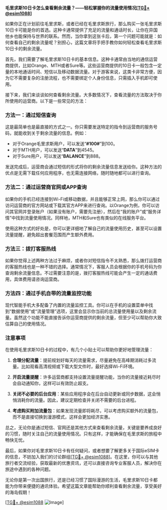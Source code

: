**毛里求斯10日卡怎么查看剩余流量？——轻松掌握你的流量使用情况[[TG💪+ @esim1088](https://t.me/s/esim1088)]**

如果你正在计划前往毛里求斯，或者已经在毛里求斯旅行，那么购买一张毛里求斯10日卡可能是你的首选。这种卡通常提供了充足的流量和通话时长，让你在异国他乡也能保持与世界的联系。然而，当你拿到这张卡后，第一个问题可能就是：如何查看自己的剩余流量呢？别担心，这篇文章将手把手教你如何轻松查看毛里求斯10日卡的剩余流量。

首先，我们需要了解毛里求斯10日卡的基本信息。这种卡通常由当地的通信运营商提供，比如Orange、MTH或者Sure等。这些运营商提供的10日卡一般包含一定量的本地通话时间、短信以及移动数据流量。对于游客来说，这类卡非常方便，因为它不需要复杂的注册流程，也不需要绑定个人身份信息，只需插入手机即可使用。

接下来，我们来谈谈如何查看剩余流量。大多数情况下，查看流量的方法取决于你所使用的运营商。以下是一些常见的方法：

### 方法一：通过短信查询

这是最简单也是最直接的方式之一。你只需要发送特定的指令到运营商的服务号码，就能收到关于剩余流量的信息。例如：

- 对于Orange毛里求斯用户，可以发送“**#100#**”到100。
- 对于MTH用户，可以发送“**DATA**”到4545。
- 对于Sure用户，可以发送“**BALANCE**”到888。

发送完成后，运营商会通过短信的形式将你的剩余流量信息发送给你。这种方法的优点是无需下载任何应用程序，也无需连接网络，随时随地都可以进行查询。

### 方法二：通过运营商官网或APP查询

如果你的手机已经连接到Wi-Fi或移动数据，并且能够正常上网，那么你可以通过访问运营商的官方网站或下载其官方APP来进行查询。以Orange为例，你可以访问其官网并登录账户（如果没有账户，需要先注册），然后在“我的账户”或“服务详情”中找到流量使用情况。同样地，MTH和Sure也有类似的在线服务平台。

使用这种方式的好处是，你可以更详细地了解自己的流量使用历史，甚至可以设置流量提醒，避免超出套餐范围而产生额外费用。

### 方法三：拨打客服热线

如果你觉得上述两种方法过于麻烦，或者你对短信指令不太熟悉，那么拨打运营商的客服热线也是一种不错的选择。通常情况下，客服人员会根据你的手机号码为你查询剩余流量信息。不过需要注意的是，拨打客服热线可能会产生一定的通话费用，具体费用请咨询运营商。

### 方法四：通过手机自带的流量监控功能

现代智能手机大多配备了内置的流量监控工具。你可以在手机的设置菜单中找到“数据使用”或“流量管理”选项，这里会显示你当前的总流量使用量以及剩余流量。虽然这个功能不能直接告诉你运营商提供的剩余流量，但至少可以帮助你大致估算自己的使用情况。

### 注意事项

在使用毛里求斯10日卡的过程中，有几个小贴士可以帮助你更好地管理流量：

1. **合理分配流量**：提前规划好每天的流量需求，尽量避免在高峰期消耗过多流量。比如观看高清视频或下载大型文件时，最好选择Wi-Fi环境。
   
2. **开启流量提醒**：许多运营商都支持设置流量提醒功能，当你的流量接近耗尽时会自动通知你，这样可以有效防止超支。

3. **关闭不必要的后台应用**：某些应用程序会在后台自动更新或同步数据，这会悄悄消耗你的流量。因此，建议定期检查并关闭不需要的后台进程。

4. **考虑购买附加流量包**：如果发现流量即将耗尽，可以考虑购买额外的流量包，而不是直接切换到漫游模式，这样会更加经济实惠。

总之，无论你是通过短信、官网还是其他方式来查看剩余流量，关键是要养成良好的习惯，随时关注自己的流量使用情况。只有这样，才能确保在毛里求斯的旅程中畅快无忧。

最后，如果你对毛里求斯10日卡有任何疑问，或者想要了解更多关于国际eSIM卡的信息，不妨加入我们的讨论群组[[TG💪+ @esim1088](https://t.me/s/esim1088)]。在这里，你可以与其他旅行者交流经验，获取最新的优惠资讯，还可以直接咨询专业客服人员，解决你在旅途中遇到的各种问题。

无论你是第一次出国旅行，还是已经习惯了国际漫游的生活，毛里求斯10日卡都能为你带来便捷的通讯体验。希望这篇文章能帮助你顺利查看剩余流量，享受美好的海岛假期！

[[TG💪+ @esim1088](https://t.me/s/esim1088) ![Image](https://i.postimg.cc/4NQfJmqS/Snipaste-2025-05-13-00-14-12.png)]